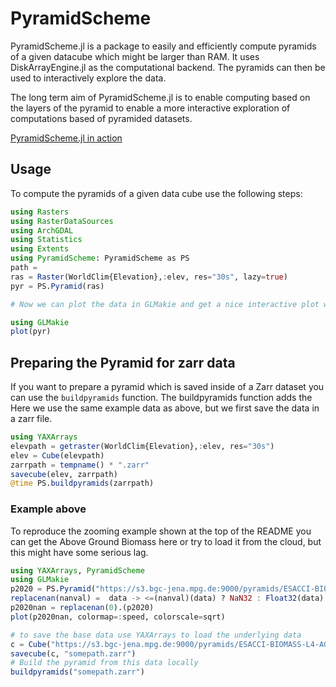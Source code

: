 # PyramidScheme

PyramidScheme.jl is a package to easily and efficiently compute pyramids of a given datacube which might be larger than RAM.
It uses DiskArrayEngine.jl as the computational backend.
The pyramids can then be used to interactively explore the data.

The long term aim of PyramidScheme.jl is to enable computing based on the layers of the pyramid to enable a more interactive exploration of computations based of pyramided datasets. 

[PyramidScheme.jl in action](https://github.com/JuliaDataCubes/PyramidScheme.jl/assets/17124431/63166348-7b18-4af1-b6bb-4eb0af2def9e)


## Usage

To compute the pyramids of a given data cube use the following steps:

```julia
using Rasters
using RasterDataSources
using ArchGDAL
using Statistics
using Extents
using PyramidScheme: PyramidScheme as PS
path = 
ras = Raster(WorldClim{Elevation},:elev, res="30s", lazy=true)
pyr = PS.Pyramid(ras)

# Now we can plot the data in GLMakie and get a nice interactive plot which uses the pyramids to provide a nice smooth experience by only loading the pixels which can fit into the Makie axis from an appropriate pyramid.

using GLMakie
plot(pyr)
```

## Preparing the Pyramid for zarr data
If you want to prepare a pyramid which is saved inside of a Zarr dataset you can use the `buildpyramids` function. The buildpyramids function adds the 
Here we use the same example data as above, but we first save the data in a zarr file.

```julia
using YAXArrays
elevpath = getraster(WorldClim{Elevation},:elev, res="30s")
elev = Cube(elevpath)
zarrpath = tempname() * ".zarr"
savecube(elev, zarrpath)
@time PS.buildpyramids(zarrpath)
```

### Example above

To reproduce the zooming example shown at the top of the README you can get the Above Ground Biomass here or try to load it from the cloud, but this might have some serious lag.
```julia
using YAXArrays, PyramidScheme
using GLMakie
p2020 = PS.Pyramid("https://s3.bgc-jena.mpg.de:9000/pyramids/ESACCI-BIOMASS-L4-AGB-MERGED-100m-2020-fv4.0.zarr")
replacenan(nanval) =  data -> <=(nanval)(data) ? NaN32 : Float32(data)
p2020nan = replacenan(0).(p2020)
plot(p2020nan, colormap=:speed, colorscale=sqrt)

# to save the base data use YAXArrays to load the underlying data
c = Cube("https://s3.bgc-jena.mpg.de:9000/pyramids/ESACCI-BIOMASS-L4-AGB-MERGED-100m-2020-fv4.0.zarr")
savecube(c, "somepath.zarr")
# Build the pyramid from this data locally
buildpyramids("somepath.zarr")
```

